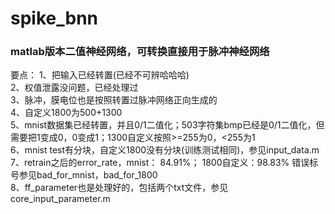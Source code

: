 # spike_bnn
### matlab版本二值神经网络，可转换直接用于脉冲神经网络


要点：
1、把输入已经转置(已经不可辨哈哈哈)<br>
2、权值泄露没问题，已经处理过<br>
3、脉冲，膜电位也是按照转置过脉冲网络正向生成的<br>
4、自定义1800为500+1300<br>
5、mnist数据集已经转置，并且0/1二值化；503字符集bmp已经是0/1二值化，但需要把1变成0，0变成1；1300自定义按照>=255为0，<255为1<br>
6、mnist test有分块，自定义1800没有分块(训练测试相同)，参见input_data.m<br>
7、retrain之后的error_rate，mnist：  84.91%；  1800自定义：98.83%   错误标号参见bad_for_mnist，bad_for_1800<br>
8、ff_parameter也是处理好的，包括两个txt文件，参见core_input_parameter.m<br>
